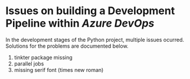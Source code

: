 # Issues on building a Development Pipeline within *Azure DevOps*

In the development stages of the Python project, multiple issues ocurred. Solutions for the problems are documented below.

1. tinkter package missing
2. parallel jobs
3. missing serif font (times new roman)